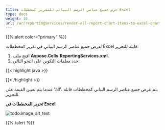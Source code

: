 ```yaml
---
title: عرض جميع عناصر الرسم البياني للتقرير كمخططات Excel
type: docs
weight: 10
url: /ar/reportingservices/render-all-report-chart-items-to-excel-charts/
---
```


{{% alert color="primary" %}} 

لعرض جميع عناصر الرسم البياني في تقرير كمخططات Excel قابلة للتحرير:

1. افتح ملف **Aspose.Cells.ReportingServices.xml**.
1. حدد معلمات التكوين على النحو التالي: 

{{< highlight java >}}

 <Chart value="all">

</Chart>

{{< /highlight >}}

عندما يتم تعيين القيمة على 'all'، يتم عرض جميع عناصر الرسم البياني كمخططات قابلة للتحرير. 

**تحرير المخططات في Excel** 

![todo:image_alt_text](render-all-report-chart-items-to-excel-charts_1.png)

{{% /alert %}}
